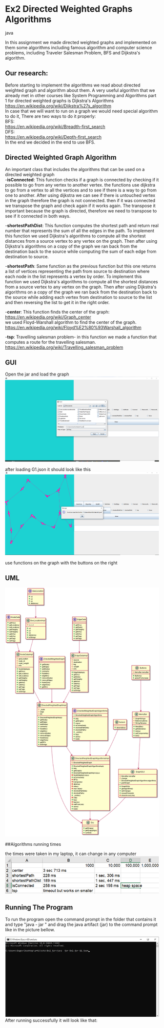 # Ex2 Directed Weighted Graphs Algorithms
java

In this assignment we made directed weighted graphs and implemented on them some algorithms including famous algorithm and computer science problems,
including Traveler Salesman Problem, BFS and Dijkstra's algorithm.

## Our research:

Before starting to implement the algorithms we read about directed weighted graph and algorithm about them.
A very useful algorithm that we already met in other courses like System Programming and Algorithms part 1 for directed weighted graphs is Dijkstra's Algorithms <br>
https://en.wikipedia.org/wiki/Dijkstra%27s_algorithm <br>
In case that we will want to run on a graph we would need special algorithm to do it, There are two ways to do it properly:<br>
BFS:<br>https://en.wikipedia.org/wiki/Breadth-first_search <br>
DFS:<br>https://en.wikipedia.org/wiki/Depth-first_search <br>
In the end we decided in the end to use BFS. <br>


## Directed Weighted Graph Algorithm

An important class that includes the algorithms that can be used on a directed weighted graph<br>
-**isConnected**: This function checks if a graph is connected by checking if it possible to go from any vertex to another vertex.
the functions use dijkstra to go from a vertex to all the vertices and to see if there is a way to go from one to another.
After using dijkstra we can see if there is untouched vertex in the graph therefore the graph is not connected.
then if it was connected we transpose the graph and check again if it works again.
The transpose it important because the graph is directed, therefore we need to transpose to see if it connected in both ways.

-**shortestPathDist**: This function computes the shortest path and return real number that represents the sum of all the edges in the path.
To implement this function we used Dijkstra's algorithms to compute all the shortest distances from a source vertex to any vertex on the graph.
Then after using Dijkstra's algorithms on a copy of the graph we ran back from the destination back to the source while computing the sum of each edge from destination to source.

-**shortestPath**: Same function as the previous function but this one returns a list of vertices representing the path from source to destination where each node in the list
represents a vertex by order. To implement this function we used Dijkstra's algorithms to compute all the shortest distances from a source vertex to any vertex on the graph.
Then after using Dijkstra's algorithms on a copy of the graph we ran back from the destination back to the source while adding each vertex from destination to source
to the list and then reversing the list to get it in the right order.

-**center**: This function finds the center of the graph: https://en.wikipedia.org/wiki/Graph_center <br>
we used Floyd-Warshall algorithm to find the center of the graph. <br>
https://en.wikipedia.org/wiki/Floyd%E2%80%93Warshall_algorithm <br>

-**tsp**: Travelling salesman problem- in this function we made a function that computes a route for the travelling salesman. <br>
https://en.wikipedia.org/wiki/Travelling_salesman_problem <br>


## GUI
Open the jar and load the graph
![img_1.png](img_1.png)

after loading G1.json it should look like this
![img_2.png](img_2.png)

use functions on the graph with the buttons on the right


## UML

![img.png](img.png)

##Algorithms running times

the times were taken in my laptop, it can change in any computer
![img_3.png](img_3.png)
## Running The Program

To run the program open the command prompt in the folder that contains it and type "java - jar " and drag the java artifact (jar) to the command prompt
like in the picture bellow.

![img_5.png](img_5.png)
<br>
After running successfully it will look like that:
